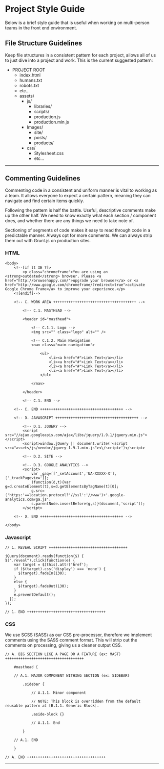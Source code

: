 Project Style Guide
===========

Below is a brief style guide that is useful when working on multi-person teams in the front end environment.

## File Structure Guidelines

Keep file structures in a consistent pattern for each project, allows all of us to just dive into a project and work. This is the current suggested pattern:

* PROJECT ROOT
    * index.html
    * humans.txt
    * robots.txt
    * etc...
    * assets/
        * js/
            * libraries/
            * scripts/
            * production.js
            * production.min.js
        * Images/
            * site/
            * posts/
            * products/
        * css/
            * Stylesheet.css
            * etc...

- - -

## Commenting Guidelines

Commenting code in a consistent and uniform manner is vital to working as a team. It allows everyone to expect a certain pattern, meaning they can navigate and find certain items quickly.

Following the pattern is half the battle. Useful, descriptive comments make up the other half. We need to know exactly what each section / component does, and whether there are any things we need to take note of.

Sectioning of segments of code makes it easy to read through code in a predictable manner. Always opt for more comments. We can always strip them out with Grunt.js on production sites. 

### HTML

    <body>
        <!--[if lt IE 7]>
            <p class="chromeframe">You are using an <strong>outdated</strong> browser. Please <a href="http://browsehappy.com/">upgrade your browser</a> or <a href="http://www.google.com/chromeframe/?redirect=true">activate Google Chrome Frame</a> to improve your experience.</p>
        <![endif]-->
    	
    	<!-- C. WORK AREA ++++++++++++++++++++++++++++++++++++++ -->
    	
    		<!-- C.1. MASTHEAD -->
    		
    		<header id="masthead">
    		
    		    <!-- C.1.1. Logo -->
    		    <img src="" class="logo" alt="" />
    		    
    		    <!-- C.1.2. Main Navigation
    		    <nav class="main navigation">
    		    
    		        <ul>
    		            <li><a href="#">Link Text</a></li>
    		            <li><a href="#">Link Text</a></li>
    		            <li><a href="#">Link Text</a></li>
    		            <li><a href="#">Link Text</a></li>
    		        </ul>
    		    
    		    </nav>
    		
    		</header>
    		
    		<!-- C.1. END -->
    	
    	<!-- C. END ++++++++++++++++++++++++++++++++++++++ -->
    	
        <!-- D. JAVASCRIPT ++++++++++++++++++++++++++++++++++++++ -->
        
        	<!-- D.1. JQUERY -->
            <script src="//ajax.googleapis.com/ajax/libs/jquery/1.9.1/jquery.min.js"></script>
            <script>window.jQuery || document.write('<script src="assets/js/vendor/jquery-1.9.1.min.js"><\/script>')</script>
    		
    		<!-- D.2. SITE -->
            
            <!-- D.3. GOOGLE ANALYTICS -->
            <script>
                var _gaq=[['_setAccount','UA-XXXXX-X'],['_trackPageview']];
                (function(d,t){var g=d.createElement(t),s=d.getElementsByTagName(t)[0];
                g.src=('https:'==location.protocol?'//ssl':'//www')+'.google-analytics.com/ga.js';
                s.parentNode.insertBefore(g,s)}(document,'script'));
            </script>
            
        <!-- D. END ++++++++++++++++++++++++++++++++++++++ -->
        
    </body>

### Javascript

    // 1. REVEAL SCRIPT ++++++++++++++++++++++++++++++++++++
    
    jQuery(document).ready(function($) {
    $(".reveal").click(function(e) {
        var target = $(this).attr('href');
        if ($(target).css('display') === 'none') {
          $(target).fadeIn(130);
        }
        else {
          $(target).fadeOut(130);
        }
        e.preventDefault();
      });
    });
    
    // 1. END ++++++++++++++++++++++++++++++++++++

### CSS

We use SCSS (SASS) as our CSS pre-processor, therefore we implement comments using the SASS comment format. This will strip out the comments on processing, giving us a cleaner output CSS.

    // A. BIG SECTION LIKE A PAGE OR A FEATURE (ex: MAST) ++++++++++++++++++++++++++++++++++++
    
        #masthead {
    
        // A.1. MAJOR COMPONENT WITHING SECTION (ex: SIDEBAR)
        
            .sidebar {
            
                // A.1.1. Minor component
                
                // NOTE: This block is overridden from the default reusable pattern at [B.1.1. Generic Block]. 
                
                .aside-block {}
                
                // A.1.1. End
            
            }
        
        // A.1. END
        
        }
    
    // A. END ++++++++++++++++++++++++++++++++++++

- - -
